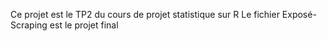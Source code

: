 Ce projet est le TP2 du cours de projet statistique sur R
Le fichier Exposé-Scraping est le projet final
